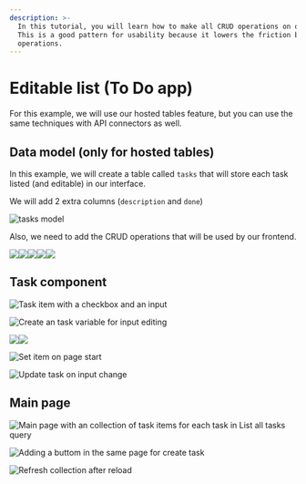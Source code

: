 ```yaml
---
description: >-
  In this tutorial, you will learn how to make all CRUD operations on one page.
  This is a good pattern for usability because it lowers the friction between
  operations.
---
```


# Editable list (To Do app)

For this example, we will use our hosted tables feature, but you can use the same techniques with API connectors as well.

## Data model (only for hosted tables)

In this example, we will create a table called `tasks` that will store each task listed (and editable) in our interface.

We will add 2 extra columns (`description` and `done`)

![tasks model](<../../.gitbook/assets/image (59) (1).png>)

Also, we need to add the CRUD operations that will be used by our frontend.

![](<../../.gitbook/assets/image (67) (1) (1).png>)![](<../../.gitbook/assets/image (64) (1) (1) (1).png>)![](<../../.gitbook/assets/image (69) (1).png>)![](<../../.gitbook/assets/image (70).png>)![](<../../.gitbook/assets/image (51).png>)

## Task component

![Task item with a checkbox and an input](<../../.gitbook/assets/image (62) (1) (1).png>)

![Create an task variable for input editing](<../../.gitbook/assets/image (50).png>)

![](<../../.gitbook/assets/image (65) (1) (1).png>)![](<../../.gitbook/assets/image (68) (1).png>)

![Set item on page start](<../../.gitbook/assets/image (52) (1).png>)

![Update task on input change](<../../.gitbook/assets/image (60) (1) (1).png>)

## Main page

![Main page with an collection of task items for each task in List all tasks query](<../../.gitbook/assets/image (58).png>)

![Adding a buttom in the same page for create task](<../../.gitbook/assets/image (66) (1) (1) (1).png>)

![Refresh collection after reload](<../../.gitbook/assets/image (61) (1) (1).png>)

